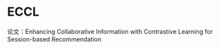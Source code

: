 # ECCL
论文：Enhancing Collaborative Information with Contrastive Learning for Session-based Recommendation

